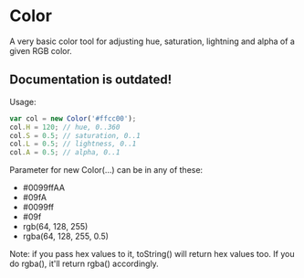 Color
=====

A very basic color tool for adjusting hue, saturation, lightning and alpha of a given RGB color.

## Documentation is outdated!

Usage:

~~~ js
var col = new Color('#ffcc00');
col.H = 120; // hue, 0..360
col.S = 0.5; // saturation, 0..1
col.L = 0.5; // lightness, 0..1
col.A = 0.5; // alpha, 0..1
~~~

Parameter for new Color(...) can be in any of these:

 * #0099ffAA
 * #09fA
 * #0099ff
 * #09f
 * rgb(64, 128, 255)
 * rgba(64, 128, 255, 0.5)

Note: if you pass hex values to it, toString() will return hex values too. If you do rgba(), it'll return rgba() accordingly.
